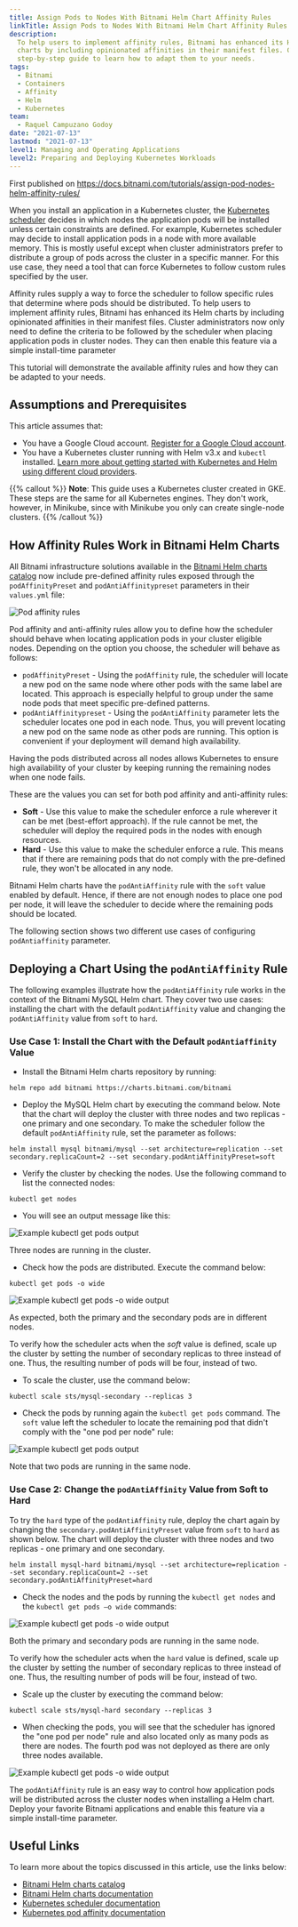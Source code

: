 ```yaml
---
title: Assign Pods to Nodes With Bitnami Helm Chart Affinity Rules
linkTitle: Assign Pods to Nodes With Bitnami Helm Chart Affinity Rules
description:
  To help users to implement affinity rules, Bitnami has enhanced its Helm
  charts by including opinionated affinities in their manifest files. Check out this
  step-by-step guide to learn how to adapt them to your needs.
tags:
  - Bitnami
  - Containers
  - Affinity
  - Helm
  - Kubernetes
team:
  - Raquel Campuzano Godoy
date: "2021-07-13"
lastmod: "2021-07-13"
level1: Managing and Operating Applications
level2: Preparing and Deploying Kubernetes Workloads
---
```


First published on https://docs.bitnami.com/tutorials/assign-pod-nodes-helm-affinity-rules/

When you install an application in a Kubernetes cluster, the [Kubernetes scheduler](https://kubernetes.io/docs/concepts/scheduling-eviction/kube-scheduler/) decides in which nodes the application pods will be installed unless certain constraints are defined. For example, Kubernetes scheduler may decide to install application pods in a node with more available memory. This is mostly useful except when cluster administrators prefer to distribute a group of pods across the cluster in a specific manner. For this use case, they need a tool that can force Kubernetes to follow custom rules specified by the user.

Affinity rules supply a way to force the scheduler to follow specific rules that determine where pods should be distributed. To help users to implement affinity rules, Bitnami has enhanced its Helm charts by including opinionated affinities in their manifest files. Cluster administrators now only need to define the criteria to be followed by the scheduler when placing application pods in cluster nodes. They can then enable this feature via a simple install-time parameter

This tutorial will demonstrate the available affinity rules and how they can be adapted to your needs.

## Assumptions and Prerequisites

This article assumes that:

- You have a Google Cloud account. [Register for a Google Cloud account](https://cloud.google.com/free).
- You have a Kubernetes cluster running with Helm v3.x and `kubectl` installed. [Learn more about getting started with Kubernetes and Helm using different cloud providers](https://docs.bitnami.com/kubernetes/).

{{% callout %}}
**Note**: This guide uses a Kubernetes cluster created in GKE. These steps are the same for all Kubernetes engines. They don't work, however, in Minikube, since with Minikube you only can create single-node clusters.
{{% /callout %}}

## How Affinity Rules Work in Bitnami Helm Charts

All Bitnami infrastructure solutions available in the [Bitnami Helm charts catalog](https://github.com/bitnami/charts/tree/master/bitnami) now include pre-defined affinity rules exposed through the `podAffinityPreset` and `podAntiAffinitypreset` parameters in their `values.yml` file:

![Pod affinity rules](images/image-1.png)

Pod affinity and anti-affinity rules allow you to define how the scheduler should behave when locating application pods in your cluster eligible nodes. Depending on the option you choose, the scheduler will behave as follows:

- `podAffinityPreset` - Using the `podAffinity` rule, the scheduler will locate a new pod on the same node where other pods with the same label are located. This approach is especially helpful to group under the same node pods that meet specific pre-defined patterns.
- `podAntiAffinitypreset` - Using the `podAntiAffinity` parameter lets the scheduler locates one pod in each node. Thus, you will prevent locating a new pod on the same node as other pods are running. This option is convenient if your deployment will demand high availability.

Having the pods distributed across all nodes allows Kubernetes to ensure high availability of your cluster by keeping running the remaining nodes when one node fails.

These are the values you can set for both pod affinity and anti-affinity rules:

- **Soft** - Use this value to make the scheduler enforce a rule wherever it can be met (best-effort approach). If the rule cannot be met, the scheduler will deploy the required pods in the nodes with enough resources.
- **Hard** - Use this value to make the scheduler enforce a rule. This means that if there are remaining pods that do not comply with the pre-defined rule, they won't be allocated in any node.

Bitnami Helm charts have the `podAntiAffinity` rule with the `soft` value enabled by default. Hence, if there are not enough nodes to place one pod per node, it will leave the scheduler to decide where the remaining pods should be located.

The following section shows two different use cases of configuring `podAntiaffinity` parameter.

## Deploying a Chart Using the `podAntiAffinity` Rule

The following examples illustrate how the `podAntiAffinity` rule works in the context of the Bitnami MySQL Helm chart. They cover two use cases: installing the chart with the default `podAntiAffinity` value and changing the `podAntiAffinity` value from `soft` to `hard`.

### Use Case 1: Install the Chart with the Default `podAntiaffinity` Value

- Install the Bitnami Helm charts repository by running:

```
helm repo add bitnami https://charts.bitnami.com/bitnami
```

- Deploy the MySQL Helm chart by executing the command below. Note that the chart will deploy the cluster with three nodes and two replicas - one primary and one secondary. To make the scheduler follow the default `podAntiAffinity` rule, set the parameter as follows:

```
helm install mysql bitnami/mysql --set architecture=replication --set secondary.replicaCount=2 --set secondary.podAntiAffinityPreset=soft
```

- Verify the cluster by checking the nodes. Use the following command to list the connected nodes:

```
kubectl get nodes
```

- You will see an output message like this:

![Example kubectl get pods output](images/image-2.png)

Three nodes are running in the cluster.

- Check how the pods are distributed. Execute the command below:

```
kubectl get pods -o wide
```

![Example kubectl get pods -o wide output](images/image-3.png)

As expected, both the primary and the secondary pods are in different nodes.

To verify how the scheduler acts when the _soft_ value is defined, scale up the cluster by setting the number of secondary replicas to three instead of one. Thus, the resulting number of pods will be four, instead of two.

- To scale the cluster, use the command below:

```
kubectl scale sts/mysql-secondary --replicas 3
```

- Check the pods by running again the `kubectl get pods` command. The `soft` value left the scheduler to locate the remaining pod that didn't comply with the "one pod per node" rule:

![Example kubectl get pods output](images/image-4.png)

Note that two pods are running in the same node.

### Use Case 2: Change the `podAntiAffinity` Value from Soft to Hard

To try the `hard` type of the `podAntiAffinity` rule, deploy the chart again by changing the `secondary.podAntiAffinityPreset` value from `soft` to `hard` as shown below. The chart will deploy the cluster with three nodes and two replicas - one primary and one secondary.

```
helm install mysql-hard bitnami/mysql --set architecture=replication --set secondary.replicaCount=2 --set secondary.podAntiAffinityPreset=hard
```

- Check the nodes and the pods by running the `kubectl get nodes` and the `kubectl get pods –o wide` commands:

![Example kubectl get pods -o wide output](images/image-5.png)

Both the primary and secondary pods are running in the same node.

To verify how the scheduler acts when the `hard` value is defined, scale up the cluster by setting the number of secondary replicas to three instead of one. Thus, the resulting number of pods will be four, instead of two.

- Scale up the cluster by executing the command below:

```
kubectl scale sts/mysql-hard secondary --replicas 3
```

- When checking the pods, you will see that the scheduler has ignored the "one pod per node" rule and also located only as many pods as there are nodes. The fourth pod was not deployed as there are only three nodes available.

![Example kubectl get pods -o wide output](images/image-6.png)

The `podAntiAffinity` rule is an easy way to control how application pods will be distributed across the cluster nodes when installing a Helm chart. Deploy your favorite Bitnami applications and enable this feature via a simple install-time parameter.

## Useful Links

To learn more about the topics discussed in this article, use the links below:

- [Bitnami Helm charts catalog](https://github.com/bitnami/charts)
- [Bitnami Helm charts documentation](https://docs.bitnami.com/kubernetes/)
- [Kubernetes scheduler documentation](https://kubernetes.io/docs/concepts/scheduling-eviction/kube-scheduler/)
- [Kubernetes pod affinity documentation](https://kubernetes.io/docs/concepts/scheduling-eviction/assign-pod-node/)
